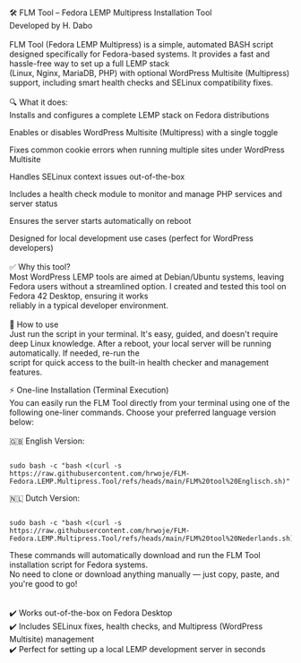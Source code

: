 🛠️ FLM Tool – Fedora LEMP Multipress Installation Tool<br>
Developed by H. Dabo<br><br>
FLM Tool (Fedora LEMP Multipress) is a simple, automated BASH script designed specifically for Fedora-based systems. It provides a fast and hassle-free way to set up a full LEMP stack <br>(Linux, Nginx, MariaDB, PHP) with optional WordPress Multisite (Multipress) support, including smart health checks and SELinux compatibility fixes.<br>
<br>
🔍 What it does:<br>
Installs and configures a complete LEMP stack on Fedora distributions<br>

Enables or disables WordPress Multisite (Multipress) with a single toggle

Fixes common cookie errors when running multiple sites under WordPress Multisite

Handles SELinux context issues out-of-the-box

Includes a health check module to monitor and manage PHP services and server status

Ensures the server starts automatically on reboot

Designed for local development use cases (perfect for WordPress developers)<br>
<br>
✅ Why this tool?<br>
Most WordPress LEMP tools are aimed at Debian/Ubuntu systems, leaving Fedora users without a streamlined option. I created and tested this tool on Fedora 42 Desktop, ensuring it works <br>reliably in a typical developer environment.<br>
<br>
🚀 How to use<br>
Just run the script in your terminal. It's easy, guided, and doesn't require deep Linux knowledge. After a reboot, your local server will be running automatically. If needed, re-run the <br>script for quick access to the built-in health checker and management features.<br>


⚡ One-line Installation (Terminal Execution)<br>
You can easily run the FLM Tool directly from your terminal using one of the following one-liner commands. Choose your preferred language version below:<br>
<br>
🇬🇧 English Version:<br>
<pre><code id="command">
sudo bash -c "bash <(curl -s https://raw.githubusercontent.com/hrwoje/FLM-Fedora.LEMP.Multipress.Tool/refs/heads/main/FLM%20tool%20Englisch.sh)"
</code></pre>
🇳🇱 Dutch Version:<br>
<pre><code id="command">
sudo bash -c "bash <(curl -s https://raw.githubusercontent.com/hrwoje/FLM-Fedora.LEMP.Multipress.Tool/refs/heads/main/FLM%20tool%20Nederlands.sh)"
</code></pre>
These commands will automatically download and run the FLM Tool installation script for Fedora systems.<br>
No need to clone or download anything manually — just copy, paste, and you're good to go!<br><br>
<br>
✔️ Works out-of-the-box on Fedora Desktop<br>
✔️ Includes SELinux fixes, health checks, and Multipress (WordPress Multisite) management<br>
✔️ Perfect for setting up a local LEMP development server in seconds<br>


